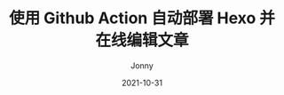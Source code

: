 ---
title: 使用 Github Action 自动部署 Hexo 并在线编辑文章
categories: Hexo
updated: 2021-10-31
date: 2021-10-31
tags: 
  - github action
author: Jonny
updated: 2021-10-31
link: https://jonnys.top/posts/0019/index.html
description: 使用github action后，配合hexoplusplus插件。让你的博客拥有“后台”，这无疑是一件很方便的事。
headimg: # 可以设置文章头图
# backup: https://archive.vn/U36NG # 将页面存档到 archive.tody 网页快照档案馆的存档链接 https://archive.tody
---